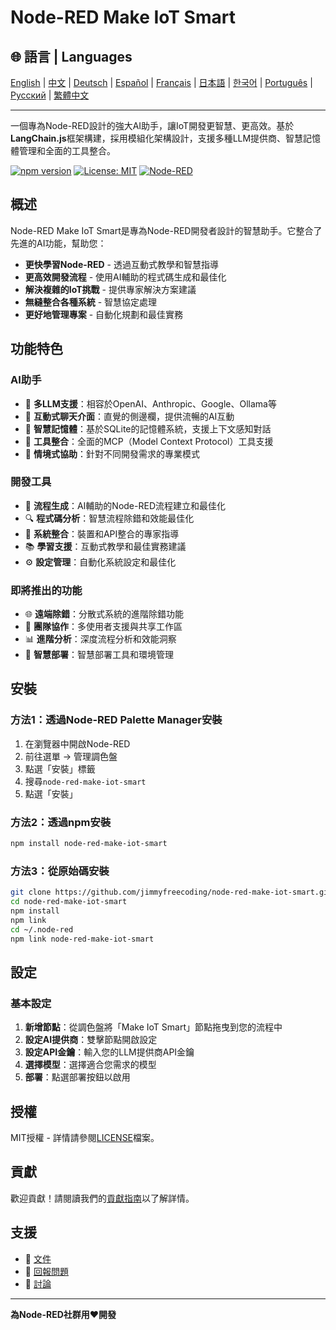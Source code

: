# Node-RED Make IoT Smart

## 🌐 語言 | Languages

[English](README.md) | [中文](README_ZH.md) | [Deutsch](README_DE.md) | [Español](README_ES.md) | [Français](README_FR.md) | [日本語](README_JA.md) | [한국어](README_KO.md) | [Português](README_PT.md) | [Русский](README_RU.md) | [繁體中文](README_TW.md)

---

一個專為Node-RED設計的強大AI助手，讓IoT開發更智慧、更高效。基於**LangChain.js**框架構建，採用模組化架構設計，支援多種LLM提供商、智慧記憶體管理和全面的工具整合。

[![npm version](https://badge.fury.io/js/node-red-make-iot-smart.svg)](https://badge.fury.io/js/node-red-make-iot-smart)
[![License: MIT](https://img.shields.io/badge/License-MIT-yellow.svg)](https://opensource.org/licenses/MIT)
[![Node-RED](https://img.shields.io/badge/Node--RED-2.0%2B-red)](https://nodered.org/)

## 概述

Node-RED Make IoT Smart是專為Node-RED開發者設計的智慧助手。它整合了先進的AI功能，幫助您：

- **更快學習Node-RED** - 透過互動式教學和智慧指導
- **更高效開發流程** - 使用AI輔助的程式碼生成和最佳化
- **解決複雜的IoT挑戰** - 提供專家解決方案建議
- **無縫整合各種系統** - 智慧協定處理
- **更好地管理專案** - 自動化規劃和最佳實務

## 功能特色

### AI助手
- 🤖 **多LLM支援**：相容於OpenAI、Anthropic、Google、Ollama等
- 💬 **互動式聊天介面**：直覺的側邊欄，提供流暢的AI互動
- 🧠 **智慧記憶體**：基於SQLite的記憶體系統，支援上下文感知對話
- 🔧 **工具整合**：全面的MCP（Model Context Protocol）工具支援
- 🎯 **情境式協助**：針對不同開發需求的專業模式

### 開發工具
- 📝 **流程生成**：AI輔助的Node-RED流程建立和最佳化
- 🔍 **程式碼分析**：智慧流程除錯和效能最佳化
- 🔗 **系統整合**：裝置和API整合的專家指導
- 📚 **學習支援**：互動式教學和最佳實務建議
- ⚙️ **設定管理**：自動化系統設定和最佳化

### 即將推出的功能
- 🌐 **遠端除錯**：分散式系統的進階除錯功能
- 👥 **團隊協作**：多使用者支援與共享工作區
- 📊 **進階分析**：深度流程分析和效能洞察
- 🚀 **智慧部署**：智慧部署工具和環境管理

## 安裝

### 方法1：透過Node-RED Palette Manager安裝

1. 在瀏覽器中開啟Node-RED
2. 前往選單 → 管理調色盤
3. 點選「安裝」標籤
4. 搜尋`node-red-make-iot-smart`
5. 點選「安裝」

### 方法2：透過npm安裝

```bash
npm install node-red-make-iot-smart
```

### 方法3：從原始碼安裝

```bash
git clone https://github.com/jimmyfreecoding/node-red-make-iot-smart.git
cd node-red-make-iot-smart
npm install
npm link
cd ~/.node-red
npm link node-red-make-iot-smart
```

## 設定

### 基本設定

1. **新增節點**：從調色盤將「Make IoT Smart」節點拖曳到您的流程中
2. **設定AI提供商**：雙擊節點開啟設定
3. **設定API金鑰**：輸入您的LLM提供商API金鑰
4. **選擇模型**：選擇適合您需求的模型
5. **部署**：點選部署按鈕以啟用

## 授權

MIT授權 - 詳情請參閱[LICENSE](LICENSE)檔案。

## 貢獻

歡迎貢獻！請閱讀我們的[貢獻指南](CONTRIBUTING.md)以了解詳情。

## 支援

- 📖 [文件](https://github.com/jimmyfreecoding/node-red-make-iot-smart/wiki)
- 🐛 [回報問題](https://github.com/jimmyfreecoding/node-red-make-iot-smart/issues)
- 💬 [討論](https://github.com/jimmyfreecoding/node-red-make-iot-smart/discussions)

---

**為Node-RED社群用❤️開發**